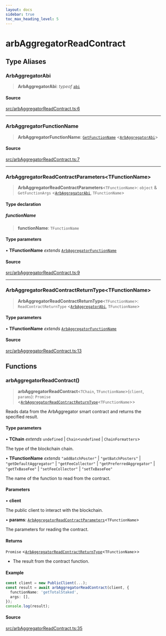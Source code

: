 ```yaml
---
layout: docs
sidebar: true
toc_max_heading_level: 5
---
```


# arbAggregatorReadContract

## Type Aliases

### ArbAggregatorAbi

> **ArbAggregatorAbi**: *typeof* [`abi`](contracts.md#abi)

#### Source

[src/arbAggregatorReadContract.ts:6](https://github.com/anegg0/arbitrum-orbit-sdk/blob/1aa2030374f41bb1bf01834ef0c05d2e6663f5e5/src/arbAggregatorReadContract.ts#L6)

***

### ArbAggregatorFunctionName

> **ArbAggregatorFunctionName**: [`GetFunctionName`](types/utils.md#getfunctionnametabi) \<[`ArbAggregatorAbi`](arbAggregatorReadContract.md#arbaggregatorabi)\>

#### Source

[src/arbAggregatorReadContract.ts:7](https://github.com/anegg0/arbitrum-orbit-sdk/blob/1aa2030374f41bb1bf01834ef0c05d2e6663f5e5/src/arbAggregatorReadContract.ts#L7)

***

### ArbAggregatorReadContractParameters\<TFunctionName\>

> **ArbAggregatorReadContractParameters**\<`TFunctionName`\>: `object` & `GetFunctionArgs` \<[`ArbAggregatorAbi`](arbAggregatorReadContract.md#arbaggregatorabi), `TFunctionName`\>

#### Type declaration

##### functionName

> **functionName**: `TFunctionName`

#### Type parameters

• **TFunctionName** *extends* [`ArbAggregatorFunctionName`](arbAggregatorReadContract.md#arbaggregatorfunctionname)

#### Source

[src/arbAggregatorReadContract.ts:9](https://github.com/anegg0/arbitrum-orbit-sdk/blob/1aa2030374f41bb1bf01834ef0c05d2e6663f5e5/src/arbAggregatorReadContract.ts#L9)

***

### ArbAggregatorReadContractReturnType\<TFunctionName\>

> **ArbAggregatorReadContractReturnType**\<`TFunctionName`\>: `ReadContractReturnType` \<[`ArbAggregatorAbi`](arbAggregatorReadContract.md#arbaggregatorabi), `TFunctionName`\>

#### Type parameters

• **TFunctionName** *extends* [`ArbAggregatorFunctionName`](arbAggregatorReadContract.md#arbaggregatorfunctionname)

#### Source

[src/arbAggregatorReadContract.ts:13](https://github.com/anegg0/arbitrum-orbit-sdk/blob/1aa2030374f41bb1bf01834ef0c05d2e6663f5e5/src/arbAggregatorReadContract.ts#L13)

## Functions

### arbAggregatorReadContract()

> **arbAggregatorReadContract**\<`TChain`, `TFunctionName`\>(`client`, `params`): `Promise` \<[`ArbAggregatorReadContractReturnType`](arbAggregatorReadContract.md#arbaggregatorreadcontractreturntypetfunctionname)\<`TFunctionName`\>\>

Reads data from the ArbAggregator smart contract and returns the specified
result.

#### Type parameters

• **TChain** *extends* `undefined` \| `Chain`\<`undefined` \| `ChainFormatters`\>

The type of the blockchain chain.

• **TFunctionName** *extends* `"addBatchPoster"` \| `"getBatchPosters"` \| `"getDefaultAggregator"` \| `"getFeeCollector"` \| `"getPreferredAggregator"` \| `"getTxBaseFee"` \| `"setFeeCollector"` \| `"setTxBaseFee"`

The name of the function to read from the contract.

#### Parameters

• **client**

The public client to interact with the blockchain.

• **params**: [`ArbAggregatorReadContractParameters`](arbAggregatorReadContract.md#arbaggregatorreadcontractparameterstfunctionname)\<`TFunctionName`\>

The parameters for reading the contract.

#### Returns

`Promise` \<[`ArbAggregatorReadContractReturnType`](arbAggregatorReadContract.md#arbaggregatorreadcontractreturntypetfunctionname)\<`TFunctionName`\>\>

- The result from the contract function.

#### Example

```ts
const client = new PublicClient(...);
const result = await arbAggregatorReadContract(client, {
  functionName: 'getTotalStaked',
  args: [],
});
console.log(result);
```

#### Source

[src/arbAggregatorReadContract.ts:35](https://github.com/anegg0/arbitrum-orbit-sdk/blob/1aa2030374f41bb1bf01834ef0c05d2e6663f5e5/src/arbAggregatorReadContract.ts#L35)
